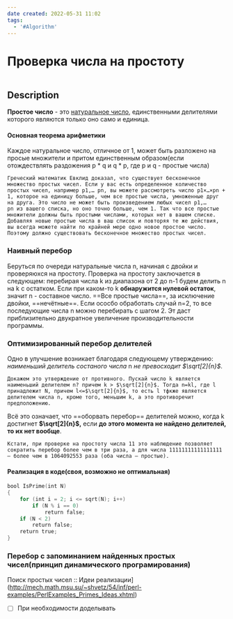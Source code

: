 ```yaml
---
date created: 2022-05-31 11:02
tags:
  - '#Algorithm'
---
```

# Проверка числа на простоту
```toc
```
## Description

**Простое число** - это [натуральное число](https://www.webmath.ru/poleznoe/formules_2_1.php "Натуральные числа"), единственными делителями которого являются только оно само и единица.

#### Основная теорема арифметики

Каждое натуральное число, отличное от 1, может быть разложено на просые множители и притом единственным образом(если отождествлять раздожения p * q и q * p, где p и q - простые числа)

```ad-quote
Греческий математик Евклид доказал, что существует бесконечное множество простых чисел. Если у вас есть определенное количество простых чисел, например p1,… pn, вы можете рассмотреть число p1×…×pn + 1, которое на единицу больше, чем все простые числа, умноженные друг на друга. Это число не может быть произведением любых чисел p1,… pn из вашего списка, но оно точно больше, чем 1. Так что все простые множители должны быть простыми числами, которых нет в вашем списке. Добавляя новые простые числа в ваш список и повторяя те же действия, вы всегда можете найти по крайней мере одно новое простое число. Поэтому должно существовать бесконечное множество простых чисел.
```

### Наивный перебор

Беруться по очереди натуральные числа n, начиная с двойки и проверяюхся на простоту. Проверка на простоту заключается в следующем: перебирая числа k из диапазона от 2 до n-1 будем делить n на k с остатком. Если при каком-то k **обнаружится нулевой остаток**, значит n - составное число.
==Все простые числа==, за исключение двойки, ==нечётные==. Если ососбо обработать случай n=2, то все последующие числа n можно перебирать с шагом 2. Эт даст приблизительно двукратное увеличение производительности программы.

### Оптимизированный перебор делителей

Одно в улучшение возникает благодаря следующему утверждению: _наименьший делитель состаного числа_ n _не превосходит $\sqrt[2]{n}$_.

```ad-info
Докажем это утверждение от противного. Пускай число k является наименьший делителем n? причем k > $\sqrt[2]{n}$. Тогда n=kl, где l принадлежит N, причем l<=$\sqrt[2]{n}$, то есть l тфкже является делителем числа n, кроме того, меньшим k, а это противоречит предположению. 
```

Всё это означает, что ==оборвать перебор== делителей можно, когда k достигнет **$\sqrt[2]{n}$,** если **до этого момента не найдено делителей, то их нет вообще**.

```ad-hint
Кстати, при проверке на простоту числа 11 это наблюдение позволяет сократить перебор более чем в три раза, а для числа 11111111111111111 — более чем в 1064092553 раза (оба числа — простые).
```
#### Реализация в коде(своя, возможно не оптимальная)
```cpp
bool IsPrime(int N)
{
    for (int i = 2; i <= sqrt(N); i++)
        if (N % i == 0)
            return false;
    if (N < 2)
        return false;
    return true;
}
```
### Перебор с запоминанием найденных простых чисел(принцип динамического програмирования)
Поиск простых чисел :: Идеи реализации](http://mech.math.msu.su/~shvetz/54/inf/perl-examples/PerlExamples_Primes_Ideas.xhtml)
- [ ] При необходимости доделывать